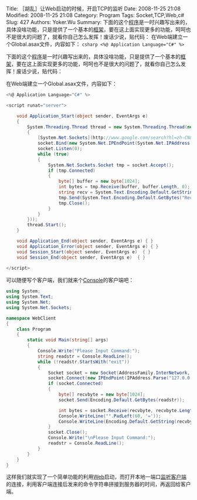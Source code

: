 ﻿Title: ［胡乱］让Web启动的时候，开启TCP的监听
Date: 2008-11-25 21:08
Modified: 2008-11-25 21:08
Category: Program
Tags: Socket,TCP,Web,c#
Slug: 427
Authors: Yoker.Wu
Summary: 
    下面的这个[程序](http://www.google.com/search?hl=zh-CN&q=%E7%A8%8B%E5%BA%8F&client=pub-9809305251274649)是一时兴趣写出来的，具体没啥功能，只是提供了一个基本的[框架](http://www.google.com/search?hl=zh-CN&q=%E6%A1%86%E6%9E%B6&client=pub-9809305251274649)，要在这上面实现更多的功能，呵呵也不是很大的问题了，就看你自己怎么发挥！废话少说，贴代码：
    在Web端建立一个Global.asax文件，内容如下：
    ```csharp
    <%@ Application Language="C#" %>
    ```

下面的这个[程序](http://www.google.com/search?hl=zh-CN&q=%E7%A8%8B%E5%BA%8F&client=pub-9809305251274649)是一时兴趣写出来的，具体没啥功能，只是提供了一个基本的[框架](http://www.google.com/search?hl=zh-CN&q=%E6%A1%86%E6%9E%B6&client=pub-9809305251274649)，要在这上面实现更多的功能，呵呵也不是很大的问题了，就看你自己怎么发挥！废话少说，贴代码：

在Web端建立一个Global.asax文件，内容如下：

```csharp
<%@ Application Language="C#" %>

<script runat="server">

    void Application_Start(object sender, EventArgs e) 
    {
        System.Threading.Thread thread = new System.Threading.Thread(new System.Threading.[ThreadStart](http://www.google.com/search?hl=zh-CN&q=ThreadStart&client=pub-9809305251274649)(delegate()
        {
            [System.Net.Sockets](http://www.google.com/search?hl=zh-CN&q=System.Net.Sockets&client=pub-9809305251274649).Socket socket = new System.Net.Sockets.Socket(System.Net.Sockets.AddressFamily.InterNetwork, System.Net.Sockets.SocketType.Stream, System.Net.Sockets.ProtocolType.Tcp);
            socket.Bind(new System.Net.IPEndPoint(System.Net.IPAddress.Parse("127.0.0.1"), 1003));
            socket.Listen(0);
            while (true)
            {
                System.Net.Sockets.Socket tmp = socket.Accept();
                if (tmp.Connected)
                {
                    byte[] buffer = new byte[1024];
                    int bytes = tmp.Receive(buffer, buffer.Length, 0);
                    string recv = System.Text.Encoding.Default.GetString(buffer, 0, bytes);
                    tmp.Send(System.Text.Encoding.Default.GetBytes("Received:"+ recv + "\nCurrent Time:" + DateTime.Now.ToString()));
                    tmp.Close();
                }
            }
        }));
        thread.Start();
    }

    void Application_End(object sender, EventArgs e) { }
    void Application_Error(object sender, EventArgs e) { } 
    void Session_Start(object sender, EventArgs e)  { }
    void Session_End(object sender, EventArgs e)  { }
    
</script>
```
可以随便写个客户端，我们就来个[Console](http://www.google.com/search?hl=zh-CN&q=Console&client=pub-9809305251274649)的客户端吧：

```csharp
using System;
using System.Text;
using System.Net;
using System.Net.Sockets;

namespace WebClient
{
    class Program
    {
        static void Main(string[] args)
        {
            Console.Write("Please Input Command:");
            string readstr = Console.ReadLine();
            while (!readstr.StartsWith("exit"))
            {
                Socket socket = new Socket(AddressFamily.InterNetwork, SocketType.Stream, ProtocolType.Tcp);
                socket.Connect(new IPEndPoint(IPAddress.Parse("127.0.0.1"), 1003));
                if (socket.Connected)
                {
                    byte[] recvbyte = new byte[1024];
                    socket.Send(Encoding.Default.GetBytes(readstr));

                    int bytes = socket.Receive(recvbyte, recvbyte.Length, 0);
                    Console.WriteLine("".PadLeft(60, '='));
                    Console.WriteLine(Encoding.Default.GetString(recvbyte, 0, bytes));
                }
                socket.Close();
                Console.Write("\nPlease Input Command:");
                readstr = Console.ReadLine();
            }
        }
    }
}
```

这样我们就实现了一个简单功能的利用[Web](http://www.google.com/search?hl=zh-CN&q=Web&client=pub-9809305251274649)启动，而打开本地一端口[监听客户端](http://www.google.com/search?hl=zh-CN&q=%E7%9B%91%E5%90%AC%E5%AE%A2%E6%88%B7%E7%AB%AF&client=pub-9809305251274649)的连接，利用客户端连接后发来的命令字符串拼接到服务器的时间，再返回给客户端。